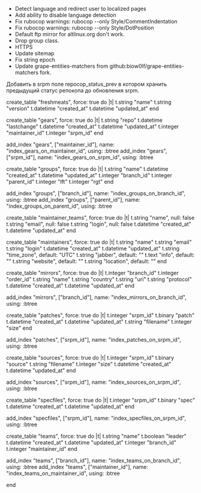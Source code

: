  * Detect language and redirect user to localized pages
 * Add ability to disable language detection
 * Fix rubocop warnings: rubocop --only Style/CommentIndentation
 * Fix rubocop warnings: rubocop --only Style/DotPosition
 * Default ftp mirror for altlinux.org don't work.
 * Drop group class.
 * HTTPS
 * Update sitemap
 * Fix string epoch
 * Update grape-entities-matchers from github:biow0lf/grape-entities-matchers fork.


Добавить в srpm поле repocop_status_prev в котором хранить предыдущий статус
репокопа до обновления srpm.



  create_table "freshmeats", force: true do |t|
    t.string   "name"
    t.string   "version"
    t.datetime "created_at"
    t.datetime "updated_at"
  end

  create_table "gears", force: true do |t|
    t.string   "repo"
    t.datetime "lastchange"
    t.datetime "created_at"
    t.datetime "updated_at"
    t.integer  "maintainer_id"
    t.integer  "srpm_id"
  end

  add_index "gears", ["maintainer_id"], name: "index_gears_on_maintainer_id", using: :btree
  add_index "gears", ["srpm_id"], name: "index_gears_on_srpm_id", using: :btree

  create_table "groups", force: true do |t|
    t.string   "name"
    t.datetime "created_at"
    t.datetime "updated_at"
    t.integer  "branch_id"
    t.integer  "parent_id"
    t.integer  "lft"
    t.integer  "rgt"
  end

  add_index "groups", ["branch_id"], name: "index_groups_on_branch_id", using: :btree
  add_index "groups", ["parent_id"], name: "index_groups_on_parent_id", using: :btree

  create_table "maintainer_teams", force: true do |t|
    t.string   "name",       null: false
    t.string   "email",      null: false
    t.string   "login",      null: false
    t.datetime "created_at"
    t.datetime "updated_at"
  end

  create_table "maintainers", force: true do |t|
    t.string   "name"
    t.string   "email"
    t.string   "login"
    t.datetime "created_at"
    t.datetime "updated_at"
    t.string   "time_zone",  default: "UTC"
    t.string   "jabber",     default: ""
    t.text     "info",       default: ""
    t.string   "website",    default: ""
    t.string   "location",   default: ""
  end

  create_table "mirrors", force: true do |t|
    t.integer  "branch_id"
    t.integer  "order_id"
    t.string   "name"
    t.string   "country"
    t.string   "uri"
    t.string   "protocol"
    t.datetime "created_at"
    t.datetime "updated_at"
  end

  add_index "mirrors", ["branch_id"], name: "index_mirrors_on_branch_id", using: :btree

  create_table "patches", force: true do |t|
    t.integer  "srpm_id"
    t.binary   "patch"
    t.datetime "created_at"
    t.datetime "updated_at"
    t.string   "filename"
    t.integer  "size"
  end

  add_index "patches", ["srpm_id"], name: "index_patches_on_srpm_id", using: :btree

  create_table "sources", force: true do |t|
    t.integer  "srpm_id"
    t.binary   "source"
    t.string   "filename"
    t.integer  "size"
    t.datetime "created_at"
    t.datetime "updated_at"
  end

  add_index "sources", ["srpm_id"], name: "index_sources_on_srpm_id", using: :btree

  create_table "specfiles", force: true do |t|
    t.integer  "srpm_id"
    t.binary   "spec"
    t.datetime "created_at"
    t.datetime "updated_at"
  end

  add_index "specfiles", ["srpm_id"], name: "index_specfiles_on_srpm_id", using: :btree

  create_table "teams", force: true do |t|
    t.string   "name"
    t.boolean  "leader"
    t.datetime "created_at"
    t.datetime "updated_at"
    t.integer  "branch_id"
    t.integer  "maintainer_id"
  end

  add_index "teams", ["branch_id"], name: "index_teams_on_branch_id", using: :btree
  add_index "teams", ["maintainer_id"], name: "index_teams_on_maintainer_id", using: :btree

end
